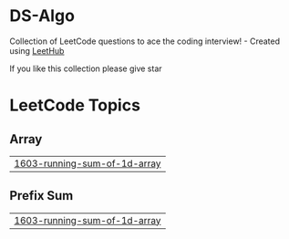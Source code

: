 # DS-Algo


Collection of LeetCode questions to ace the coding interview! - Created using [LeetHub](https://github.com/QasimWani/LeetHub)

If you like this collection please give star

<!---LeetCode Topics Start-->
# LeetCode Topics
## Array
|  |
| ------- |
| [1603-running-sum-of-1d-array](https://github.com/Suchiq/DS-Algo/tree/master/1603-running-sum-of-1d-array) |
## Prefix Sum
|  |
| ------- |
| [1603-running-sum-of-1d-array](https://github.com/Suchiq/DS-Algo/tree/master/1603-running-sum-of-1d-array) |
<!---LeetCode Topics End-->